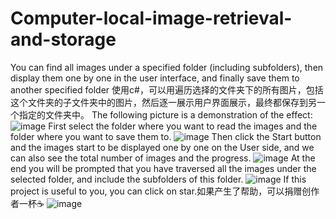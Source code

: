 # Computer-local-image-retrieval-and-storage
You can find all images under a specified folder (including subfolders), then display them one by one in the user interface, and finally save them to another specified folder
使用c#，可以用遍历选择的文件夹下的所有图片，包括这个文件夹的子文件夹中的图片，然后逐一展示用户界面展示，最终都保存到另一个指定的文件夹中。
The following picture is a demonstration of the effect:
![image](https://github.com/Wscga1/Computer-local-image-retrieval-and-storage-using-WPF/blob/main/1.png)
First select the folder where you want to read the images and the folder where you want to save them to.
![image](https://github.com/Wscga1/Computer-local-image-retrieval-and-storage-using-WPF/blob/main/2.png)
Then click the Start button and the images start to be displayed one by one on the User side, and we can also see the total number of images and the progress.
![image](https://github.com/Wscga1/Computer-local-image-retrieval-and-storage-using-WPF/blob/main/3.png)
At the end you will be prompted that you have traversed all the images under the selected folder, and include the subfolders of this folder.
![image](https://github.com/Wscga1/Computer-local-image-retrieval-and-storage-using-WPF/blob/main/4.png)
If this project is useful to you, you can click on star.如果产生了帮助，可以捐赠创作者一杯☕️
![image](https://github.com/Wscga1/Computer-local-image-retrieval-and-storage-using-WPF/blob/main/5.jpg)
